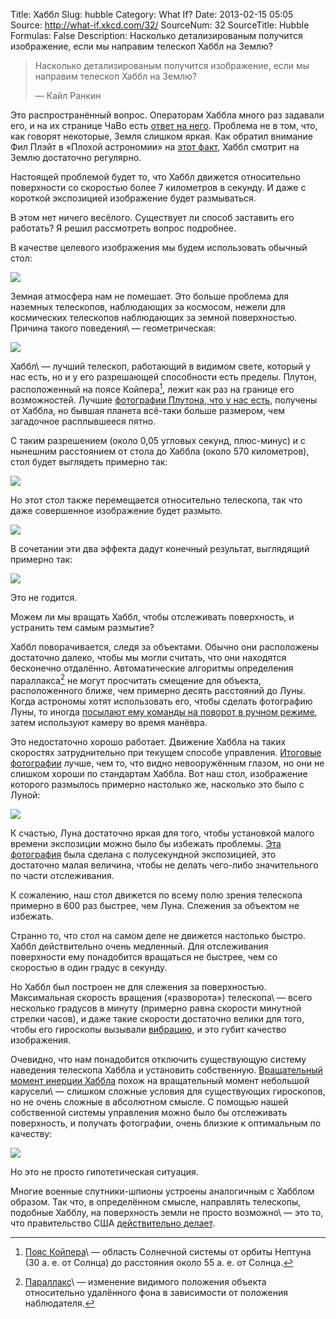 Title: Хаббл
Slug: hubble
Category: What If?
Date: 2013-02-15 05:05
Source: http://what-if.xkcd.com/32/
SourceNum: 32
SourceTitle: Hubble
Formulas: False
Description: Насколько детализированым получится изображение, если мы направим телескоп Хаббл на Землю?

> Насколько детализированым получится изображение, если мы направим телескоп Хаббл на Землю?
>
> — Кайл Ранкин

Это распространённый вопрос. Операторам Хаббла много раз задавали его, и на их странице ЧаВо есть [ответ на него][1]. Проблема не в том, что, как говорят некоторые, Земля слишком яркая. Как обратил внимание Фил Плэйт в «Плохой астрономии» на [этот факт][2], Хаббл смотрит на Землю достаточно регулярно.

Настоящей проблемой будет то, что Хаббл движется относительно поверхности со скоростью более 7 километров в секунду. И даже с короткой экспозицией изображение будет размываться.

В этом нет ничего весёлого. Существует ли способ заставить его работать? Я решил рассмотреть вопрос подробнее.

В качестве целевого изображения мы будем использовать обычный стол:

![](/uploads/032-hubble/hubble_normal.png "")

Земная атмосфера нам не помешает. Это больше проблема для наземных телескопов, наблюдающих за космосом, нежели для космических телескопов наблюдающих за земной поверхностью. Причина такого поведения\ — геометрическая:

![](/uploads/032-hubble/hubble_distortion_ru.png "")

Хаббл\ — лучший телескоп, работающий в видимом свете, который у нас есть, но и у его разрешающей способности есть пределы. Плутон, расположенный на поясе Койпера[^1], лежит как раз на границе его возможностей. Лучшие [фотографии Плутона, что у нас есть][3], получены от Хаббла, но бывшая планета всё-таки больше размером, чем загадочное расплывшееся пятно.

С таким разрешением (около 0,05 угловых секунд, плюс-минус) и с нынешним расстоянием от стола до Хаббла (около 570 километров), стол будет выглядеть примерно так:

![](/uploads/032-hubble/hubble_pluto.png "")

Но этот стол также перемещается относительно телескопа, так что даже совершенное изображение будет размыто.

![](/uploads/032-hubble/hubble_motion_1.png "")

В сочетании эти два эффекта дадут конечный результат, выглядящий примерно так:

![](/uploads/032-hubble/hubble_motion_2.png "")

Это не годится.

Можем ли мы вращать Хаббл, чтобы отслеживать поверхность, и устранить тем самым размытие?

Хаббл поворачивается, следя за объектами. Обычно они расположены достаточно далеко, чтобы мы могли считать, что они находятся бесконечно отдалённо. Автоматические алгоритмы определения параллакса[^2] не могут просчитать смещение для объекта, расположенного ближе, чем примерно десять расстояний до Луны. Когда астрономы хотят использовать его, чтобы сделать фотографию Луны, то иногда [посылают ему команды на поворот в ручном режиме][4], затем используют камеру во время манёвра.

Это недостаточно хорошо работает. Движение Хаббла на таких скоростях затруднительно при текущем способе управления. [Итоговые фотографии][5] лучше, чем то, что видно невооружённым глазом, но они не слишком хороши по стандартам Хаббла. Вот наш стол, изображение которого размылось примерно настолько же, насколько это было с Луной:

![](/uploads/032-hubble/hubble_moon.png "")

К счастью, Луна достаточно яркая для того, чтобы установкой малого времени экспозиции можно было бы избежать проблемы. [Эта фотография][6] была сделана с полусекундной экспозицией, это достаточно малая величина, чтобы не делать чего-либо значительного по части отслеживания.

К сожалению, наш стол движется по всему полю зрения телескопа примерно в 600 раз быстрее, чем Луна. Слежения за объектом не избежать.

Странно то, что стол на самом деле не движется настолько быстро. Хаббл действительно очень медленный. Для отслеживания поверхности ему понадобится вращаться не быстрее, чем со скоростью в один градус в секунду.

Но Хаббл был построен не для слежения за поверхностью. Максимальная скорость вращения («разворота») телескопа\ — всего несколько градусов в минуту (примерно равна скорости минутной стрелки часов), и даже такие скорости достаточно велики для того, чтобы его гироскопы вызывали [вибрацию][7], и это губит качество изображения.

Очевидно, что нам понадобится отключить существующую систему наведения телескопа Хаббла и установить собственную. [Вращательный момент инерции Хаббла][8] похож на вращательный момент небольшой карусели\ — слишком сложные условия для существующих гироскопов, но не очень сложные в абсолютном смысле. С помощью нашей собственной системы управления можно было бы отслеживать поверхность, и получать фотографии, очень близкие к оптимальным по качеству:

![](/uploads/032-hubble/hubble_pluto.png "")

Но это не просто гипотетическая ситуация.

Многие военные спутники-шпионы устроены аналогичным с Хабблом образом. Так что, в определённом смысле, направлять телескопы, подобные Хабблу, на поверхность земли не просто возможно\ — это то, что правительство США [действительно делает][9].

[^1]: [Пояс Койпера][10]\ — область Солнечной системы от орбиты Нептуна (30 а. е. от Солнца) до расстояния около 55 а. е. от Солнца.
[^2]: [Параллакс][11]\ — изменение видимого положения объекта относительно удалённого фона в зависимости от положения наблюдателя.

[1]: http://hubblesite.org/reference_desk/faq/answer.php.id=78&cat=topten

[2]: http://www.badastronomy.com/mad/2000/hubbleearth.html

[3]: http://hubblesite.org/newscenter/archive/releases/solar-system/pluto/2010/06/

[4]: http://www.stsci.edu/hst/HST_overview/documents/uir/UIR-2007-01.pdf

[5]: http://hubblesite.org/newscenter/archive/releases/1999/14

[6]: http://hubblesite.org/newscenter/archive/releases/2012/22/fastfacts/

[7]: http://www.pha.jhu.edu/groups/hst10x/pdffiles/HST10X_Technical.pdf

[8]: http://www.dept.aoe.vt.edu/~cdhall/courses/aoe5984/bs.pdf

[9]: http://www.onorbit.com/node/3850

[10]: http://ru.wikipedia.org/wiki/Пояс_Койпера

[11]: http://ru.wikipedia.org/wiki/Параллакс
